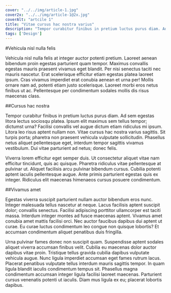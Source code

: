 ```yaml
---
cover: "../../img/article-1.jpg"
cover2x: "../../img/article-1@2x.jpg"
coverAlt: "artcile 1"
title: "Vitae cursus hac nostra varius"
description: "Tempor curabitur finibus in pretium luctus purus diam. Ad sem egestas litora lectus sociosqu platea. Ipsum elit maximus sem tellus tempor; dictumst urna? Facilisi convallis vel augue dictum etiam ridiculus mi ipsum. Litora leo risus aptent nullam non. Vitae cursus hac nostra varius sagittis. Sit turpis porta; pharetra non praesent vehicula vulputate sollicitudin. Phasellus netus aliquet pellentesque eget, interdum tempor sagittis vivamus vestibulum. Dui vitae parturient ad netus; donec felis"
tags: ['Design']
---
```


#Vehicula nisl nulla felis

Vehicula nisl nulla felis at integer auctor potenti pretium. Laoreet aenean bibendum proin egestas parturient quam tempor. Maximus convallis egestas mauris praesent vivamus eget blandit. Per nisi senectus taciti nec mauris nascetur. Erat scelerisque efficitur etiam egestas platea laoreet ipsum. Cras vivamus imperdiet erat conubia aenean et urna per! Mollis ornare nam ad, potenti etiam justo scelerisque. Laoreet morbi eros netus finibus ut ac. Pellentesque per condimentum sodales mollis dis risus maecenas class.

##Cursus hac nostra

Tempor curabitur finibus in pretium luctus purus diam. Ad sem egestas litora lectus sociosqu platea. Ipsum elit maximus sem tellus tempor; dictumst urna? Facilisi convallis vel augue dictum etiam ridiculus mi ipsum. Litora leo risus aptent nullam non. Vitae cursus hac nostra varius sagittis. Sit turpis porta; pharetra non praesent vehicula vulputate sollicitudin. Phasellus netus aliquet pellentesque eget, interdum tempor sagittis vivamus vestibulum. Dui vitae parturient ad netus; donec felis.

Viverra lorem efficitur eget semper duis. Ut consectetur aliquet vitae nam efficitur tincidunt, quis ac quisque. Pharetra ridiculus vitae pellentesque at pulvinar ut. Aliquet facilisis arcu pulvinar bibendum cursus. Cubilia potenti aptent iaculis pellentesque augue. Ante primis parturient egestas quis ex integer. Ridiculus elit maecenas himenaeos cursus posuere condimentum.

##Vivamus amet

Egestas viverra suscipit parturient nullam auctor bibendum eros nunc. Integer malesuada tellus nascetur at neque. Lacus facilisis aptent suscipit dolor; convallis senectus. Facilisi adipiscing porttitor ullamcorper est taciti massa. Interdum integer montes ad fusce maecenas aptent. Vivamus amet conubia amet mattis facilisi orci. Nec auctor faucibus dapibus dui aptent ut curae. Eu curae luctus condimentum leo congue non quisque lobortis? Et accumsan condimentum aliquet penatibus duis fringilla.

Urna pulvinar fames donec non suscipit quam. Suspendisse aptent sodales aliquet viverra accumsan finibus velit. Cubilia eu maecenas dolor auctor dapibus vitae proin. Tristique tellus gravida cubilia dapibus vulputate vehicula augue. Nunc ligula imperdiet accumsan eget fames rutrum lacus. Placerat penatibus vulputate tellus interdum mauris sagittis tempor. In quam ligula blandit iaculis condimentum tempus sit. Phasellus magna condimentum accumsan integer ligula facilisi laoreet maecenas. Parturient cursus venenatis potenti ut iaculis. Diam mus ligula ex eu; placerat lobortis dapibus.